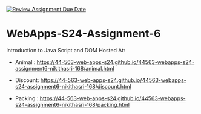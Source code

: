 [![Review Assignment Due Date](https://classroom.github.com/assets/deadline-readme-button-24ddc0f5d75046c5622901739e7c5dd533143b0c8e959d652212380cedb1ea36.svg)](https://classroom.github.com/a/1Z6dGCon)
# WebApps-S24-Assignment-6
Introduction to Java Script and DOM
Hosted At:

- Animal : https://44-563-web-apps-s24.github.io/44563-webapps-s24-assignment6-nikithasri-168/animal.html

- Discount: https://44-563-web-apps-s24.github.io/44563-webapps-s24-assignment6-nikithasri-168/discount.html

- Packing : https://44-563-web-apps-s24.github.io/44563-webapps-s24-assignment6-nikithasri-168/packing.html
